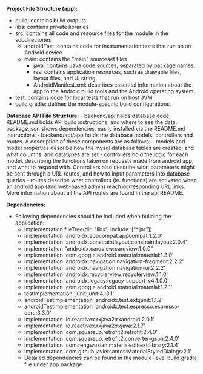 **Project File Structure (app):**
- build: contains build outputs
- libs: contains private libraries
- src: contains all code and resource files for the module in the subdirectories
    - androidTest: contains code for instrumentation tests that run on an Android device
    - main: contains the "main" sourceset files
        - java: contains Java code sources, separated by package names.
        - res: contains application resources, such as drawable files, layout files, and UI string.
        - AndroidManifest.xml: describes essential information about the app to the Android build tools and the Android operating system.
- test: contains code for local tests that run on host JVM
- build.gradle: defines the module-specific build configurations.


**Database API File Structure:**
    - backend/api holds database code, README.md holds API build instructions, and where to see the data. package.json shows dependencies, easily installed via the README.md instructions
    - backend/api/app holds the database models, controllers and routes. A description of these components are as follows:
    - models and model properties describe how the mysql database tables are created, and what columns, and datatypes are set
    - controllers hold the logic for each model, describing the functions taken on requests made from android app, and what to respond with. Controllers also describe what parameters might be sent through a URL routes, and how to input parameters into database queries
    - routes describe what controllers (ie. functions) are activated when an android app (and web-based admin) reach corresponding URL links. More information about all the API routes are found in the api README.
    

**Dependencies:**
- Following dependencies should be included when building the application:
    - implementation fileTree(dir: "libs", include: ["*.jar"])
    - implementation 'androidx.appcompat:appcompat:1.2.0'
    - implementation 'androidx.constraintlayout:constraintlayout:2.0.4'
    - implementation "androidx.cardview:cardview:1.0.0"
    - implementation 'com.google.android.material:material:1.3.0'
    - implementation 'androidx.navigation:navigation-fragment:2.2.2'
    - implementation 'androidx.navigation:navigation-ui:2.2.2'
    - implementation 'androidx.recyclerview:recyclerview:1.1.0'
    - implementation 'androidx.legacy:legacy-support-v4:1.0.0'
    - implementation 'com.google.android.material:material:1.2.1'
    - testImplementation 'junit:junit:4.13.1'
    - androidTestImplementation 'androidx.test.ext:junit:1.1.2'
    - androidTestImplementation 'androidx.test.espresso:espresso-core:3.3.0'
    - implementation 'io.reactivex.rxjava2:rxandroid:2.0.1'
    - implementation 'io.reactivex.rxjava2:rxjava:2.1.7'
    - implementation 'com.squareup.retrofit2:retrofit:2.4.0'
    - implementation 'com.squareup.retrofit2:converter-gson:2.4.0'
    - implementation 'com.rengwuxian.materialedittext:library:2.1.4'
    - implementation 'com.github.javiersantos:MaterialStyledDialogs:2.1’
    - Detailed dependencies can be found in the module-level build.gradle file under app package.


